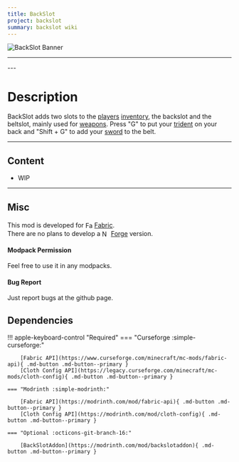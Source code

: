 ```yaml
---
title: BackSlot
project: backslot
summary: backslot wiki
---
```

<script src="/wiki/javascripts/data.js"></script>
<script src="/wiki/javascripts/sidebar.js" id="backslot"></script>

![BackSlot Banner](/wiki/assets/general/banner/backslotbanner.png)

---
<div id="showcase-gallery" modid="backslot" image_1="backslot_image_1" image_2="backslot_image_2" image_3="backslot_image_3" image_4="backslot_image_4"></div>
<script src="/wiki/javascripts/showcase.js"></script>
---

# Description
BackSlot adds two slots to the [players](https://minecraft.wiki/w/Player) [inventory](https://minecraft.wiki/w/Inventory), the backslot and the beltslot, mainly used for [weapons](https://minecraft.wiki/w/Weapon).
Press "G" to put your [trident](https://minecraft.wiki/w/Trident) on your back and "Shift + G" to add your [sword](https://minecraft.wiki/w/Sword) to the belt.

---
## Content
- WIP
  
---
## Misc
This mod is developed for <img src="https://fabricmc.net/assets/logo.png" alt="Fabric" width="16" height="16" style="position: relative; top: 3px;"> [Fabric](https://fabricmc.net/).  
There are no plans to develop a <img src="https://neoforged.net/img/authors/neoforged.png" alt="NeoForged" width="16" height="16" style="position: relative; top: 3px;"> [Forge](https://neoforged.net/) version.  

#### Modpack Permission
Feel free to use it in any modpacks.  

#### Bug Report
Just report bugs at the github page.  

## Dependencies

!!! apple-keyboard-control "Required"
    === "Curseforge :simple-curseforge:"

        [Fabric API](https://www.curseforge.com/minecraft/mc-mods/fabric-api){ .md-button .md-button--primary }
        [Cloth Config API](https://legacy.curseforge.com/minecraft/mc-mods/cloth-config){ .md-button .md-button--primary }

    === "Modrinth :simple-modrinth:"

        [Fabric API](https://modrinth.com/mod/fabric-api){ .md-button .md-button--primary }
        [Cloth Config API](https://modrinth.com/mod/cloth-config){ .md-button .md-button--primary }

    === "Optional :octicons-git-branch-16:"

        [BackSlotAddon](https://modrinth.com/mod/backslotaddon){ .md-button .md-button--primary }
